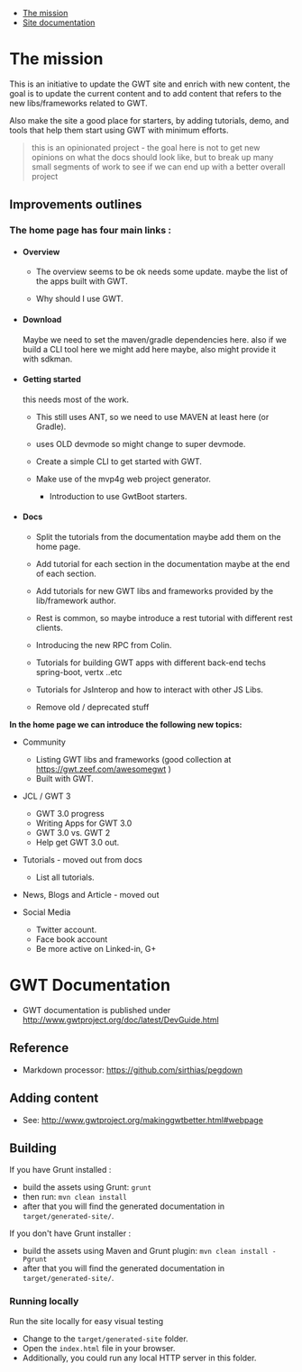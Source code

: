 * [The mission](#the-mission)
* [Site documentation](#gwt-documentation)


# The mission

This is an initiative to update the GWT site and enrich with new content, the goal is to update the current content and to add content that refers to the new libs/frameworks related to GWT.

Also make the site a good place for starters, by adding tutorials, demo, and tools that help them start using GWT with minimum efforts.

> this is an opinionated project - the goal here is not to get new opinions on what the docs should look like, but to break up many small segments of work to see if we can end up with a better overall project

## Improvements outlines

### The home page has four main links :

- #### Overview

	- The overview seems to be ok needs some update. maybe the list of the apps built with GWT.

  - Why should I use GWT.

  
- #### Download

	Maybe we need to set the maven/gradle dependencies here.
  also if we build a CLI tool here we might add here maybe, also might provide it with sdkman.

- #### Getting started
	this needs most of the work.

	- This still uses ANT, so we need to use MAVEN at least here (or Gradle).

  - uses OLD devmode so might change to super devmode.

  - Create a simple CLI to get started with GWT.

  - Make use of the mvp4g web project generator.

	- Introduction to use GwtBoot starters.

- #### Docs

  - Split the tutorials from the documentation maybe add them on the home page.

  - Add tutorial for each section in the documentation maybe at the end of each section.

  - Add tutorials for new GWT libs and frameworks provided by the lib/framework author.

  - Rest is common, so maybe introduce a rest tutorial with different rest clients.

  - Introducing the new RPC from Colin.

  - Tutorials for building GWT apps with different back-end techs spring-boot, vertx ..etc

  - Tutorials for JsInterop and how to interact with other JS Libs.

  - Remove old / deprecated stuff

**In the home page we can introduce the following new topics:**

- Community

  - Listing GWT libs and frameworks (good collection at https://gwt.zeef.com/awesomegwt )
  - Built with GWT.


- JCL / GWT 3
  - GWT 3.0 progress
  - Writing Apps for GWT 3.0
  - GWT 3.0 vs. GWT 2
  - Help get GWT 3.0 out.


- Tutorials - moved out from docs

  - List all tutorials.


- News, Blogs and Article - moved out


- Social Media
  - Twitter account.
  - Face book account
  - Be more active on Linked-in, G+


# GWT Documentation

* GWT documentation is published under http://www.gwtproject.org/doc/latest/DevGuide.html

## Reference

* Markdown processor: https://github.com/sirthias/pegdown

## Adding content

* See: http://www.gwtproject.org/makinggwtbetter.html#webpage

## Building

If you have Grunt installed :
* build the assets using Grunt: `grunt`
* then run: `mvn clean install`
* after that you will find the generated documentation in `target/generated-site/`.

If you don't have Grunt installer :
* build the assets using Maven and Grunt plugin: `mvn clean install -Pgrunt`
* after that you will find the generated documentation in `target/generated-site/`.

### Running locally
Run the site locally for easy visual testing

* Change to the `target/generated-site` folder.
* Open the `index.html` file in your browser.
* Additionally, you could run any local HTTP server in this folder.

